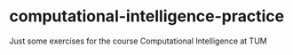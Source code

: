 # computational-intelligence-practice
Just some exercises for the course Computational Intelligence at TUM
